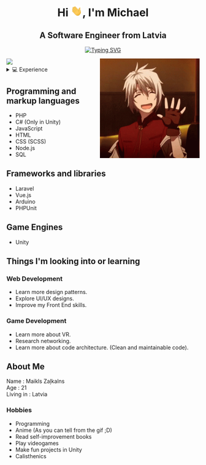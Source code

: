 <h1 align="center">Hi <img src="https://github.com/ABSphreak/ABSphreak/blob/master/gifs/Hi.gif" width="30px">, I'm Michael</h1>
<h2 align="center">A Software Engineer from Latvia</h2>

<p align="center">
  <a href="https://git.io/typing-svg"><img src="https://readme-typing-svg.demolab.com?font=Roboto+Condensed&size=30&pause=1000&color=8A0A8A&center=true&vCenter=true&width=440&lines=Full+Stack+Web+Developer;Game+Developer" alt="Typing SVG" /></a>
</p>

<img src = 'https://github.com/Casher1no/Casher1no/blob/main/Images/anime-boy.gif' alt = 'Awesome Matrix Code' align='right' width="260px" height="260px"/>


<img src = "https://github-readme-stats.vercel.app/api/top-langs/?username=Casher1no">

<details> 
  <summary>💻 Experience</summary>
  <br/>
  
|     MaxTraffic    |
| ------------- |
| Laravel (PHP 7.4) | 
| Vue.js  |
| Unit testing  |
| Domain Driven Design  |
| Building REST API  |

|  Grey Wolf Entertainment  |
| ------------- |
| Unity |
| C# |
| Creating Tools for Artists |
| Lead Developer |
| Project Management | 

|     Codelex   |
| ------------- |
| PHP  |
| MySQL  |
| Laravel  |
| Unit & Integration testing (including TDD methods) |
| MVC, SOLID & design patterns (KISS, DRY etc.)  |
| GIT  |
| Building REST API  |
| HTML & CSS, VueJS basics |

</details>




##  Programming and markup languages

* PHP
* C# (Only in Unity)
* JavaScript
* HTML
* CSS (SCSS)
* Node.js
* SQL

## Frameworks and libraries

* Laravel
* Vue.js
* Arduino
* PHPUnit

## Game Engines

* Unity

## Things I'm looking into or learning

### Web Development

* Learn more design patterns.
* Explore UI/UX designs.
* Improve my Front End skills.

### Game Development

* Learn more about VR.
* Research networking.
* Learn more about code architecture. (Clean and maintainable code).

## About Me
Name : Maikls Zaļkalns <br>
Age : 21 <br>
Living in : Latvia 

### Hobbies

* Programming
* Anime (As you can tell from the gif ;D)
* Read self-improvement books
* Play videogames
* Make fun projects in Unity
* Calisthenics


